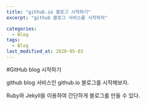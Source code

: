 ```yaml
---
title: "github.io 블로그 시작하기"
excerpt: "github 블로그 서비스를 시작하자"

categories:
  - Blog
tags:
  - Blog
last_modified_at: 2020-05-03
---
```


#GitHub blog 시작하기


github blog 서비스인 github.io 블로그를 시작해보자.

Ruby와 Jekyll을 이용하여 간단하게 블로그를 만들 수 있다.
